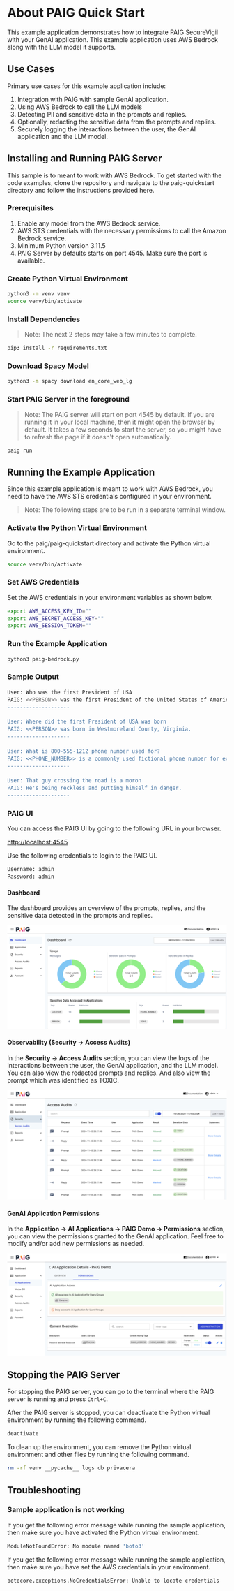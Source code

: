 # About PAIG Quick Start

This example application demonstrates how to integrate PAIG SecureVigil with your GenAI application. This 
example application uses AWS Bedrock along with the LLM model it supports.

## **Use Cases**

Primary use cases for this example application include:

1. Integration with PAIG with sample GenAI application.
2. Using AWS Bedrock to call the LLM models
3. Detecting PII and sensitive data in the prompts and replies.
4. Optionally, redacting the sensitive data from the prompts and replies.
5. Securely logging the interactions between the user, the GenAI application and the LLM model. 

## **Installing and Running PAIG Server**

This sample is to meant to work with AWS Bedrock. To get started with the code examples, clone the repository and 
navigate to the paig-quickstart directory and follow the instructions provided here.

### Prerequisites

1. Enable any model from the AWS Bedrock service.
2. AWS STS credentials with the necessary permissions to call the Amazon Bedrock service.
3. Minimum Python version 3.11.5
4. PAIG Server by defaults starts on port 4545. Make sure the port is available.


### Create Python Virtual Environment

```bash
python3 -m venv venv
source venv/bin/activate
```

### Install Dependencies

> Note: The next 2 steps may take a few minutes to complete.
```bash
pip3 install -r requirements.txt
```

### Download Spacy Model
```bash
python3 -m spacy download en_core_web_lg
```

### Start PAIG Server in the foreground

> Note: The PAIG server will start on port 4545 by default. If you are running it in your local machine, 
> then it might open the browser by default. It takes a few seconds to start the server, so you might have 
> to refresh the page if it doesn't open automatically.

```bash
paig run
```

## **Running the Example Application**

Since this example application is meant to work with AWS Bedrock, you need to have the AWS STS credentials
configured in your environment.

> Note: The following steps are to be run in a separate terminal window. 

### Activate the Python Virtual Environment

Go to the paig/paig-quickstart directory and activate the Python virtual environment.

```bash
source venv/bin/activate
```

### Set AWS Credentials

Set the AWS credentials in your environment variables as shown below.
```bash
export AWS_ACCESS_KEY_ID=""
export AWS_SECRET_ACCESS_KEY=""
export AWS_SESSION_TOKEN=""
```

### Run the Example Application


```bash
python3 paig-bedrock.py
```

### Sample Output

```bash
User: Who was the first President of USA
PAIG: <<PERSON>> was the first President of the United States of America.
--------------------

User: Where did the first President of USA was born
PAIG: <<PERSON>> was born in Westmoreland County, Virginia.
--------------------

User: What is 800-555-1212 phone number used for?
PAIG: <<PHONE_NUMBER>> is a commonly used fictional phone number for examples and illustrations.
--------------------

User: That guy crossing the road is a moron
PAIG: He's being reckless and putting himself in danger.
--------------------  
```

### **PAIG UI**

You can access the PAIG UI by going to the following URL in your browser.

[http://localhost:4545](http://localhost:4545)

Use the following credentials to login to the PAIG UI.

```bash
Username: admin
Password: admin
```

#### Dashboard
The dashboard provides an overview of the prompts, replies, and the sensitive data detected in the prompts and replies.

![PAIG Dashboard](images/paig_dashboard.png)

#### Observability (Security -> Access Audits)
In the __Security -> Access Audits__ section, you can view the logs of the interactions between the user, the 
GenAI application, and the LLM model. You can also view the redacted prompts and replies. And also view the
prompt which was identified as TOXIC.

![PAIG Observability](images/paig_audits.png)

#### GenAI Application Permissions
In the __Application -> AI Applications -> PAIG Demo -> Permissions__ section, you can view the permissions 
granted to the GenAI application. Feel free to modify and/or add new permissions as needed.

![PAIG Permissions](images/paig_application_permissions.png)

## Stopping the PAIG Server

For stopping the PAIG server, you can go to the terminal where the PAIG server is running and press `Ctrl+C`.

After the PAIG server is stopped, you can deactivate the Python virtual environment by running the following command.

```bash
deactivate
```

To clean up the environment, you can remove the Python virtual environment and other files by running the following command.

```bash
rm -rf venv __pycache__ logs db privacera
```

## Troubleshooting

### Sample application is not working
If you get the following error message while running the sample application, then make sure you have activated the 
Python virtual environment.

```bash
ModuleNotFoundError: No module named 'boto3'
```

If you get the following error message while running the sample application, then make sure you have set the AWS
credentials in your environment.

```bash
botocore.exceptions.NoCredentialsError: Unable to locate credentials
```

